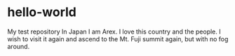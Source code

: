 # hello-world
My test repository
In Japan I am Arex. I love this country and the people. I wish to visit it again and ascend to the Mt. Fuji summit again, but with no fog around. 
